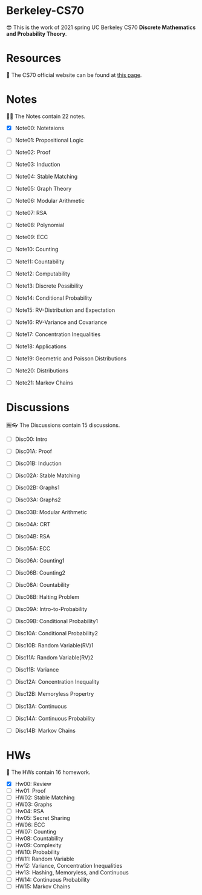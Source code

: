 # Berkeley-CS70
😎 This is the work of 2021 spring UC Berkeley CS70 **Discrete Mathematics and Probability Theory**.  


# Resources
📖 The CS70 official website can be found at [this page](https://www.sp22.eecs70.org/).  


# Notes
🐱‍👓 The Notes contain 22 notes.

- [x] Note00: Notetaions
- [ ] Note01: Propositional Logic
- [ ] Note02: Proof
- [ ] Note03: Induction
- [ ] Note04: Stable Matching
- [ ] Note05: Graph Theory
- [ ] Note06: Modular Arithmetic
- [ ] Note07: RSA
- [ ] Note08: Polynomial
- [ ] Note09: ECC
- [ ] Note10: Counting
- [ ] Note11: Countability
- [ ] Note12: Computability
- [ ] Note13: Discrete Possibility
- [ ] Note14: Conditional Probability
- [ ] Note15: RV-Distribution and Expectation
- [ ] Note16: RV-Variance and Covariance
- [ ] Note17: Concentration Inequalities
- [ ] Note18: Applications
- [ ] Note19: Geometric and Poisson Distributions
- [ ] Note20: Distributions
- [ ] Note21: Markov Chains


# Discussions
🈚👓 The Discussions contain 15 discussions.

- [ ] Disc00: Intro
- [ ] Disc01A: Proof
- [ ] Disc01B: Induction
- [ ] Disc02A: Stable Matching
- [ ] Disc02B: Graphs1
- [ ] Disc03A: Graphs2
- [ ] Disc03B: Modular Arithmetic
- [ ] Disc04A: CRT
- [ ] Disc04B: RSA
- [ ] Disc05A: ECC
- [ ] Disc06A: Counting1
- [ ] Disc06B: Counting2
- [ ] Disc08A: Countability
- [ ] Disc08B: Halting Problem
- [ ] Disc09A: Intro-to-Probability
- [ ] Disc09B: Conditional Probability1
- [ ] Disc10A: Conditional Probability2
- [ ] Disc10B: Random Variable(RV)1
- [ ] Disc11A: Random Variable(RV)2
- [ ] Disc11B: Variance
- [ ] Disc12A: Concentration Inequality
- [ ] Disc12B: Memoryless Propertry
- [ ] Disc13A: Continuous
- [ ] Disc14A: Continuous Probability
- [ ] Disc14B: Markov Chains


# HWs
🎫 The HWs contain 16 homework. 

- [x] Hw00: Review
- [ ] Hw01: Proof
- [ ] HW02: Stable Matching
- [ ] HW03: Graphs
- [ ] Hw04: RSA
- [ ] Hw05: Secret Sharing
- [ ] HW06: ECC
- [ ] HW07: Counting
- [ ] Hw08: Countability
- [ ] Hw09: Complexity
- [ ] HW10: Probability
- [ ] HW11: Random Variable
- [ ] Hw12: Variance, Concentration Inequalities
- [ ] Hw13: Hashing, Memoryless, and Continuous
- [ ] HW14: Continuous Probability
- [ ] HW15: Markov Chains
